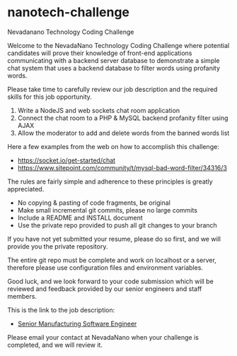 # nanotech-challenge
Nevadanano Technology Coding Challenge

Welcome to the NevadaNano Technology Coding Challenge where potential candidates will prove their knowledge of front-end applications communicating with a backend server database to demonstrate a simple chat system that uses a backend database to filter words using profanity words.

Please take time to carefully review our job description and the required skills for this job opportunity.

1. Write a NodeJS and web sockets chat room application
2. Connect the chat room to a PHP & MySQL backend profanity filter using AJAX
3. Allow the moderator to add and delete words from the banned words list

Here a few examples from the web on how to accomplish this challenge:

- https://socket.io/get-started/chat
- https://www.sitepoint.com/community/t/mysql-bad-word-filter/34316/3

The rules are fairly simple and adherence to these principles is greatly appreciated.

- No copying & pasting of code fragments, be original
- Make small incremental git commits, please no large commits
- Include a README and INSTALL document
- Use the private repo provided to push all git changes to your branch

If you have not yet submitted your resume, please do so first, and we will provide you the private repository.

The entire git repo must be complete and work on localhost or a server, therefore please use configuration files and environment variables.

Good luck, and we look forward to your code submission which will be reviewed and feedback provided by our senior engineers and staff members.

This is the link to the job description:
- [Senior Manufacturing Software Engineer](Sr%20Manufacturing%20Software%20Engineer_%20rev%206_0.docx)

Please email your contact at NevadaNano when your challenge is completed, and we will review it.
